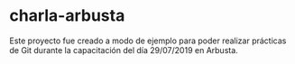 # charla-arbusta

Este proyecto fue creado a modo de ejemplo para poder realizar prácticas de Git durante la capacitación del día 29/07/2019 en Arbusta.

